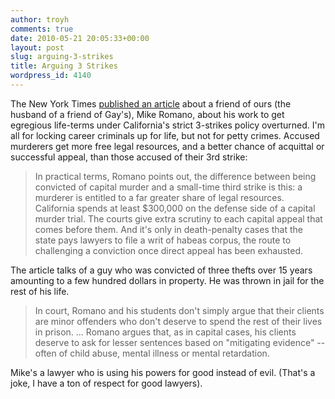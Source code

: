 ```yaml
---
author: troyh
comments: true
date: 2010-05-21 20:05:33+00:00
layout: post
slug: arguing-3-strikes
title: Arguing 3 Strikes
wordpress_id: 4140
---
```


The New York Times [published an article](http://www.nytimes.com/2010/05/23/magazine/23strikes-t.html?partner=rss&emc=rss) about a friend of ours (the husband of a friend of Gay's), Mike Romano, about his work to get egregious life-terms under California's strict 3-strikes policy overturned. I'm all for locking career criminals up for life, but not for petty crimes. Accused murderers get more free legal resources, and a better chance of acquittal or successful appeal, than those accused of their 3rd strike:


<blockquote>In practical terms, Romano points out, the difference between being  convicted of capital murder and a small-time third strike is this: a  murderer is entitled to a far greater share of legal resources.  California spends at least $300,000 on the defense side of a capital  murder trial. The courts give extra scrutiny to each capital appeal that  comes before them. And it's only in death-penalty cases that the state  pays lawyers to file a writ of habeas corpus, the route to challenging a  conviction once direct appeal has been exhausted.</blockquote>


The article talks of a guy who was convicted of three thefts over 15 years amounting to a few hundred dollars in property. He was thrown in jail for the rest of his life.


<blockquote>In court, Romano and his students don't simply argue that their clients  are minor offenders who don't deserve to spend the rest of their lives  in prison. ... Romano argues that, as in capital cases, his clients deserve to ask for  lesser sentences based on "mitigating evidence" -- often of child abuse,  mental illness or mental retardation.</blockquote>


Mike's a lawyer who is using his powers for good instead of evil. (That's a joke, I have a ton of respect for good lawyers).
